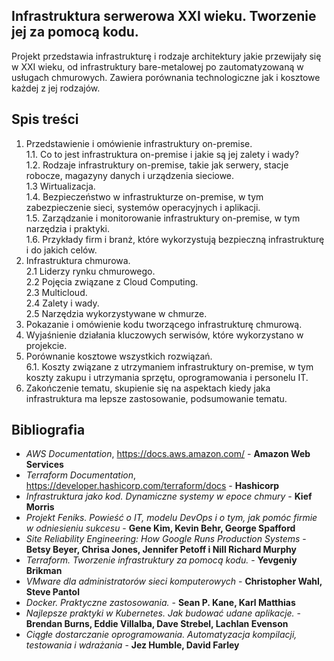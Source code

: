 ## Infrastruktura serwerowa XXI wieku. Tworzenie jej za pomocą kodu.

Projekt przedstawia infrastrukturę i rodzaje architektury jakie przewijały się w XXI wieku, od infrastruktury bare-metalowej po zautomatyzowaną w usługach chmurowych. Zawiera porównania technologiczne jak i kosztowe każdej z jej rodzajów.
<br>

## Spis treści

1. Przedstawienie i omówienie infrastruktury on-premise.<br>
  1.1. Co to jest infrastruktura on-premise i jakie są jej zalety i wady?<br>
  1.2. Rodzaje infrastruktury on-premise, takie jak serwery, stacje robocze, magazyny danych i urządzenia sieciowe.<br>
  1.3 Wirtualizacja.<br>
  1.4. Bezpieczeństwo w infrastrukturze on-premise, w tym zabezpieczenie sieci, systemów operacyjnych i aplikacji.<br>
  1.5. Zarządzanie i monitorowanie infrastruktury on-premise, w tym narzędzia i praktyki.<br>
  1.6. Przykłady firm i branż, które wykorzystują bezpieczną infrastrukturę i do jakich celów.<br>
2. Infrastruktura chmurowa.<br>
  2.1 Liderzy rynku chmurowego.<br>
  2.2 Pojęcia związane z Cloud Computing.<br>
  2.3 Multicloud.<br>
  2.4 Zalety i wady.<br>
  2.5 Narzędzia wykorzystywane w chmurze.<br>
3. Pokazanie i omówienie kodu tworzącego infrastrukturę chmurową.
4. Wyjaśnienie działania kluczowych serwisów, które wykorzystano w projekcie.
6. Porównanie kosztowe wszystkich rozwiązań.<br>
  6.1. Koszty związane z utrzymaniem infrastruktury on-premise, w tym koszty zakupu i utrzymania sprzętu, oprogramowania i personelu IT.
7. Zakończenie tematu, skupienie się na aspektach kiedy jaka infrastruktura ma lepsze zastosowanie, podsumowanie tematu.

## Bibliografia

* _AWS Documentation_, https://docs.aws.amazon.com/ - __Amazon Web Services__
* _Terraform Documentation_, https://developer.hashicorp.com/terraform/docs - __Hashicorp__
* _Infrastruktura jako kod. Dynamiczne systemy w epoce chmury_ - __Kief Morris__
* _Projekt Feniks. Powieść o IT, modelu DevOps i o tym, jak pomóc firmie w odniesieniu sukcesu_ - __Gene Kim, Kevin Behr, George Spafford__
* _Site Reliability Engineering: How Google Runs Production Systems_ - __Betsy Beyer, Chrisa Jones, Jennifer Petoff i Nill Richard Murphy__
* _Terraform. Tworzenie infrastruktury za pomocą kodu._ - __Yevgeniy Brikman__
* _VMware dla administratorów sieci komputerowych_ - __Christopher Wahl, Steve Pantol__
* _Docker. Praktyczne zastosowania._ - __Sean P. Kane, Karl Matthias__
* _Najlepsze praktyki w Kubernetes. Jak budować udane aplikacje._ - __Brendan Burns, Eddie Villalba, Dave Strebel, Lachlan Evenson__
* _Ciągłe dostarczanie oprogramowania. Automatyzacja kompilacji, testowania i wdrażania_ - __Jez Humble, David Farley__
